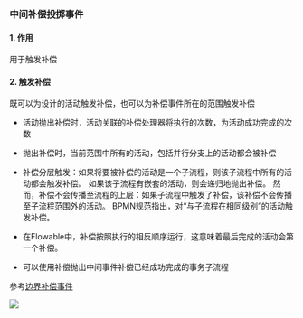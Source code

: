 ###  中间补偿投掷事件 

#### 1. 作用
用于触发补偿

#### 2. 触发补偿
既可以为设计的活动触发补偿，也可以为补偿事件所在的范围触发补偿

* 活动抛出补偿时，活动关联的补偿处理器将执行的次数，为活动成功完成的次数

* 抛出补偿时，当前范围中所有的活动，包括并行分支上的活动都会被补偿

* 补偿分层触发：如果将要被补偿的活动是一个子流程，则该子流程中所有的活动都会触发补偿。
如果该子流程有嵌套的活动，则会递归地抛出补偿。
然而，补偿不会传播至流程的上层：如果子流程中触发了补偿，该补偿不会传播至子流程范围外的活动。
BPMN规范指出，对“与子流程在相同级别”的活动触发补偿。

* 在Flowable中，补偿按照执行的相反顺序运行，这意味着最后完成的活动会第一个补偿。

* 可以使用补偿抛出中间事件补偿已经成功完成的事务子流程



参考[边界补偿事件](https://fgq233.github.io/md/workflow/flowable13-5)

![](https://fgq233.github.io/imgs/workflow/flow27.png)



